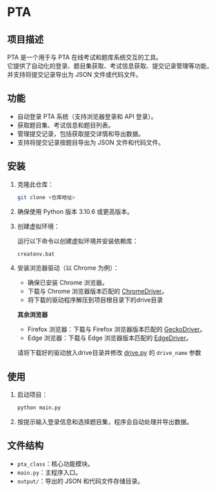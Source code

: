 # PTA

## 项目描述

PTA 是一个用于与 PTA 在线考试和题库系统交互的工具。  
它提供了自动化的登录、题目集获取、考试信息获取、提交记录管理等功能，  
并支持将提交记录导出为 JSON 文件或代码文件。

## 功能

- 自动登录 PTA 系统（支持浏览器登录和 API 登录）。
- 获取题目集、考试信息和题目列表。
- 管理提交记录，包括获取提交详情和导出数据。
- 支持将提交记录按题目导出为 JSON 文件和代码文件。

## 安装

1. 克隆此仓库：

   ```bash
   git clone <仓库地址>
   ```

2. 确保使用 Python 版本 3.10.6 或更高版本。

3. 创建虚拟环境：

   运行以下命令以创建虚拟环境并安装依赖库：

   ```bash
   createnv.bat
   ```

4. 安装浏览器驱动（以 Chrome 为例）：

   - 确保已安装 Chrome 浏览器。
   - 下载与 Chrome 浏览器版本匹配的 [ChromeDriver](https://chromedriver.chromium.org/downloads)。
   - 将下载的驱动程序解压到项目根目录下的drive目录

   **其余浏览器**
   - Firefox 浏览器：下载与 Firefox 浏览器版本匹配的 [GeckoDriver](https://github.com/mozilla/geckodriver/releases)。
   - Edge 浏览器：下载与 Edge 浏览器版本匹配的 [EdgeDriver](https://developer.microsoft.com/microsoft-edge/tools/webdriver/)。

   请将下载好的驱动放入drive目录并修改 [drive.py](drive.py) 的 `drive_name` 参数

## 使用

1. 启动项目：

   ```bash
   python main.py
   ```

2. 按提示输入登录信息和选择题目集，程序会自动处理并导出数据。

## 文件结构

- `pta_class`：核心功能模块。
- `main.py`：主程序入口。
- `output/`：导出的 JSON 和代码文件存储目录。
